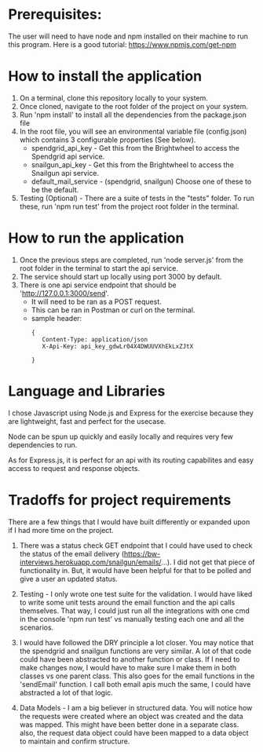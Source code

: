 # Prerequisites:

The user will need to have node and npm installed on their machine to run this program.
Here is a good tutorial: https://www.npmjs.com/get-npm

# How to install the application

1. On a terminal, clone this repository locally to your system.
1. Once cloned, navigate to the root folder of the project on your system.
1. Run 'npm install' to install all the dependencies from the package.json file
1. In the root file, you will see an environmental variable file (config.json) which contains 3 configurable properties (See below).
    * spendgrid_api_key - Get this from the Brightwheel to access the Spendgrid api service.
    * snailgun_api_key - Get this from the Brightwheel to access the Snailgun api service.
    * default_mail_service - (spendgrid, snailgun) Choose one of these to be the default.
1. Testing (Optional) - There are a suite of tests in the "tests" folder. To run these, run 'npm run test' from the project root folder in the terminal.

# How to run the application

1. Once the previous steps are completed, run 'node server.js' from the root folder in the terminal to start the api service. 
1. The service should start up locally using port 3000 by default.
1. There is one api service endpoint that should be 'http://127.0.0.1:3000/send'.
    * It will need to be ran as a POST request.
    * This can be ran in Postman or curl on the terminal.
    * sample header:
      ```
      {
         Content-Type: application/json
         X-Api-Key: api_key_gdwLr04X4DWUUVXhEkLxZJtX

      }
      ```


# Language and Libraries

I chose Javascript using Node.js and Express for the exercise because they are lightweight, fast and perfect for the usecase.

Node can be spun up quickly and easily locally and requires very few dependencies to run.

As for Express.js, it is perfect for an api with its routing capabilites and easy access to request and response objects.

# Tradoffs for project requirements

There are a few things that I would have built differently or expanded upon if I had more time on the project.

1. There was a status check GET endpoint that I could have used to check the status of the email delivery (https://bw-interviews.herokuapp.com/snailgun/emails/...). I did not get that piece of functionality in. But, it would have been helpful for that to be polled and give a user an updated status.

1. Testing - I only wrote one test suite for the validation. I would have liked to write some unit tests around the email function and the api calls themselves. That way, I could just run all the integrations with one cmd in the console 'npm run test' vs manually testing each one and all the scenarios.

1. I would have followed the DRY principle a lot closer. You may notice that the spendgrid and snailgun functions are very similar. A lot of that code could have been abstracted to another function or class. If I need to make changes now, I would have to make sure I make them in both classes vs one parent class. This also goes for the email functions in the 'sendEmail' function. I call both email apis much the same, I could have abstracted a lot of that logic.

1. Data Models - I am a big believer in structured data. You will notice how the requests were created where an object was created and the data was mapped. This might have been better done in a separate class. also, the request data object could have been mapped to a data object to maintain and confirm structure.
